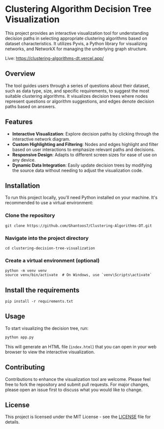 # Clustering Algorithm Decision Tree Visualization

This project provides an interactive visualization tool for understanding decision paths in selecting appropriate clustering algorithms based on dataset characteristics. It utilizes Pyvis, a Python library for visualizing networks, and NetworkX for managing the underlying graph structure.



Live: https://clustering-algorithms-dt.vercel.app/

## Overview

The tool guides users through a series of questions about their dataset, such as data type, size, and specific requirements, to suggest the most suitable clustering algorithms. It visualizes decision trees where nodes represent questions or algorithm suggestions, and edges denote decision paths based on answers.

## Features

- **Interactive Visualization**: Explore decision paths by clicking through the interactive network diagram.
- **Custom Highlighting and Filtering**: Nodes and edges highlight and filter based on user interactions to emphasize relevant paths and decisions.
- **Responsive Design**: Adapts to different screen sizes for ease of use on any device.
- **Dynamic Data Integration**: Easily update decision trees by modifying the source data without needing to adjust the visualization code.

## Installation

To run this project locally, you'll need Python installed on your machine. It's recommended to use a virtual environment:


### Clone the repository
```
git clone https://github.com/Ghantoos7/Clustering-Algorithms-DT.git
```
### Navigate into the project directory
```
cd clustering-decision-tree-visualization
```
### Create a virtual environment (optional)
```
python -m venv venv
source venv/bin/activate  # On Windows, use `venv\Scripts\activate`
```
## Install the requirements
```
pip install -r requirements.txt
```

## Usage

To start visualizing the decision tree, run:

```bash
python app.py
```

This will generate an HTML file (`index.html`) that you can open in your web browser to view the interactive visualization.

## Contributing

Contributions to enhance the visualization tool are welcome. Please feel free to fork the repository and submit pull requests. For major changes, please open an issue first to discuss what you would like to change.

## License

This project is licensed under the MIT License - see the [LICENSE](LICENSE) file for details.

